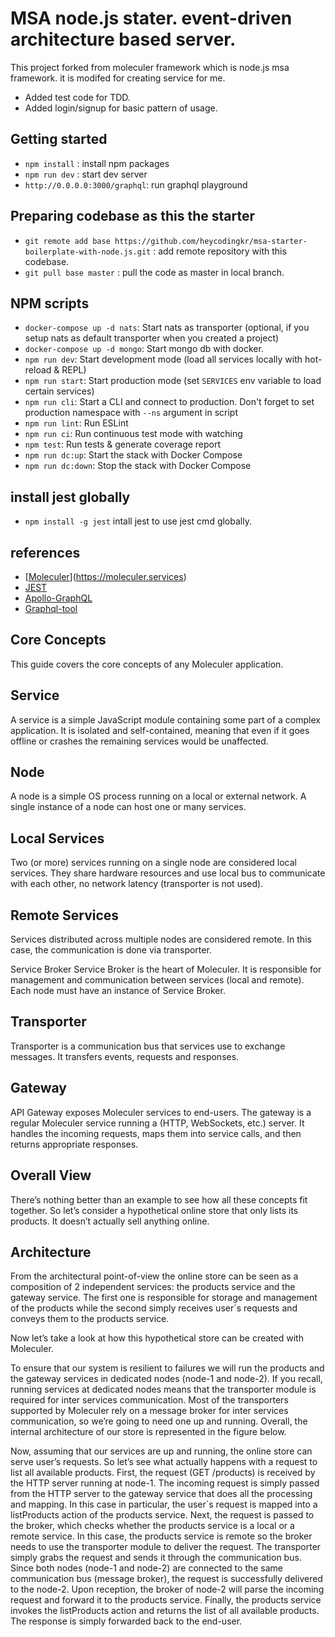 # MSA node.js stater. event-driven architecture based server.

This project forked from moleculer framework which is node.js msa framework. it is modifed for creating service for me.

- Added test code for TDD. 
- Added login/signup for basic pattern of usage.

## Getting started

-   `npm install` : install npm packages
-   `npm run dev` : start dev server
-   `http://0.0.0.0:3000/graphql`: run graphql playground

## Preparing codebase as this the starter

-   `git remote add base https://github.com/heycodingkr/msa-starter-boilerplate-with-node.js.git` : add remote repository with this codebase.
-   `git pull base master` : pull the code as master in local branch.

## NPM scripts

-   `docker-compose up -d nats`: Start nats as transporter (optional, if you setup nats as default transporter when you created a project)
-   `docker-compose up -d mongo`: Start mongo db with docker.
-   `npm run dev`: Start development mode (load all services locally with hot-reload & REPL)
-   `npm run start`: Start production mode (set `SERVICES` env variable to load certain services)
-   `npm run cli`: Start a CLI and connect to production. Don't forget to set production namespace with `--ns` argument in script
-   `npm run lint`: Run ESLint
-   `npm run ci`: Run continuous test mode with watching
-   `npm test`: Run tests & generate coverage report
-   `npm run dc:up`: Start the stack with Docker Compose
-   `npm run dc:down`: Stop the stack with Docker Compose

## install jest globally

-   `npm install -g jest` intall jest to use jest cmd globally.

## references

-   [[Moleculer](https://badgen.net/badge/Powered%20by/Moleculer/0e83cd)](https://moleculer.services)
-   [JEST](https://jestjs.io/)
-   [Apollo-GraphQL](https://github.com/moleculerjs/moleculer-apollo-server)
-   [Graphql-tool](https://github.com/apollographql/graphql-tools)

## Core Concepts
This guide covers the core concepts of any Moleculer application.

## Service
A service is a simple JavaScript module containing some part of a complex application. It is isolated and self-contained, meaning that even if it goes offline or crashes the remaining services would be unaffected.

## Node
A node is a simple OS process running on a local or external network. A single instance of a node can host one or many services.

## Local Services
Two (or more) services running on a single node are considered local services. They share hardware resources and use local bus to communicate with each other, no network latency (transporter is not used).

## Remote Services
Services distributed across multiple nodes are considered remote. In this case, the communication is done via transporter.

Service Broker
Service Broker is the heart of Moleculer. It is responsible for management and communication between services (local and remote). Each node must have an instance of Service Broker.

## Transporter
Transporter is a communication bus that services use to exchange messages. It transfers events, requests and responses.

## Gateway
API Gateway exposes Moleculer services to end-users. The gateway is a regular Moleculer service running a (HTTP, WebSockets, etc.) server. It handles the incoming requests, maps them into service calls, and then returns appropriate responses.

## Overall View
There’s nothing better than an example to see how all these concepts fit together. So let’s consider a hypothetical online store that only lists its products. It doesn’t actually sell anything online.

## Architecture
From the architectural point-of-view the online store can be seen as a composition of 2 independent services: the products service and the gateway service. The first one is responsible for storage and management of the products while the second simply receives user´s requests and conveys them to the products service.

Now let’s take a look at how this hypothetical store can be created with Moleculer.

To ensure that our system is resilient to failures we will run the products and the gateway services in dedicated nodes (node-1 and node-2). If you recall, running services at dedicated nodes means that the transporter module is required for inter services communication. Most of the transporters supported by Moleculer rely on a message broker for inter services communication, so we’re going to need one up and running. Overall, the internal architecture of our store is represented in the figure below.

Now, assuming that our services are up and running, the online store can serve user’s requests. So let’s see what actually happens with a request to list all available products. First, the request (GET /products) is received by the HTTP server running at node-1. The incoming request is simply passed from the HTTP server to the gateway service that does all the processing and mapping. In this case in particular, the user´s request is mapped into a listProducts action of the products service. Next, the request is passed to the broker, which checks whether the products service is a local or a remote service. In this case, the products service is remote so the broker needs to use the transporter module to deliver the request. The transporter simply grabs the request and sends it through the communication bus. Since both nodes (node-1 and node-2) are connected to the same communication bus (message broker), the request is successfully delivered to the node-2. Upon reception, the broker of node-2 will parse the incoming request and forward it to the products service. Finally, the products service invokes the listProducts action and returns the list of all available products. The response is simply forwarded back to the end-user.
